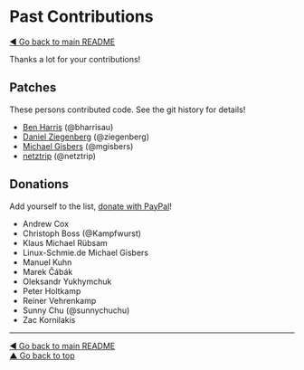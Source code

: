 Past Contributions
==================

[◀ Go back to main README](README.md)

Thanks a lot for your contributions!

## Patches

These persons contributed code. See the git history for details!

* [Ben Harris](mailto:mail@bharr.is) (@bharrisau)
* [Daniel Ziegenberg](mailto:daniel@ziegenberg.at) (@ziegenberg)
* [Michael Gisbers](mailto:michael@gisbers.de) (@mgisbers)
* [netztrip](mailto:dave-tvg@netztrip.de) (@netztrip)

## Donations

Add yourself to the list,
[donate with PayPal](https://www.paypal.com/cgi-bin/webscr?cmd=_s-xclick&hosted_button_id=A4ZXBD6YS2W8J)!

* Andrew Cox
* Christoph Boss (@Kampfwurst)
* Klaus Michael Rübsam
* Linux-Schmie.de Michael Gisbers
* Manuel Kuhn
* Marek Čábák
* Oleksandr Yukhymchuk
* Peter Holtkamp
* Reiner Vehrenkamp
* Sunny Chu (@sunnychuchu)
* Zac Kornilakis

---
[◀ Go back to main README](README.md)  
[▲ Go back to top](#top)
